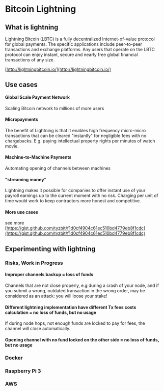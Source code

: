 # Bitcoin Lightning

## What is lightning

Lightning Bitcoin \(LBTC\) is a fully decentralized Internet-of-value protocol for global payments. The specific applications include peer-to-peer transactions and exchange platforms. Any users that operate on the LBTC protocol can enjoy instant, secure and nearly free global financial transactions of any size.

[http://lightningbitcoin.io/](http://lightningbitcoin.io/)

## Use cases

#### Global Scale Payment Network

Scaling Bitcoin network to millions of more users

#### Micropayments

The benefit of Lightning is that it enables high frequency micro-micro transactions that can be cleared "instantly" for negligible fees with no chargebacks. E.g. paying intellectual property rights per minutes of watch movie.

#### Machine-to-Machine Payments

Automating opening of channels between machines

#### "streaming money"

Lightning makes it possible for companies to offer instant use of your payroll earnings up to the current moment with no risk. Charging per unit of time would work to keep contractors more honest and competitive.

#### More use cases

see more [https://gist.github.com/tyzbit/f1d0cf4904c61ec510bd4779eb8f1cdc](https://gist.github.com/tyzbit/f1d0cf4904c61ec510bd4779eb8f1cdc)

## Experimenting with lightning

### Risks, Work in Progress

#### Improper channels backup = loss of funds

Channels that are not close properly, e.g during a crash of your node, and if you submit a wrong, outdated transaction in the wrong order, may be considered as an attack: you will loose your stake!

#### Different lightning implementation have different Tx fees costs calculation = no loss of funds, but no usage

If during node hops, not enough funds are locked to pay for fees, the channel will close automatically.

#### Opening channel with no fund locked on the other side = no loss of funds, but no usage

### Docker



### Raspberry Pi 3



### AWS

  


